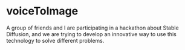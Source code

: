 # voiceToImage
A group of friends and I are participating in a hackathon about Stable Diffusion, and we are trying to develop an innovative way to use this technology to solve different problems.
